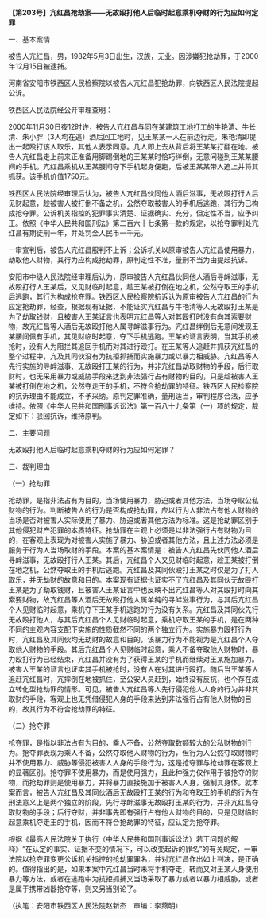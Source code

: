 **【第203号】亢红昌抢劫案——无故殴打他人后临时起意乘机夺财的行为应如何定罪**

一、基本案情

被告人亢红昌，男，1982年5月3日出生，汉族，无业。因涉嫌犯抢劫罪，于2000年12月15日被逮捕。

河南省安阳市铁西区人民检察院以被告人亢红昌犯抢劫罪，向铁西区人民法院提起公诉。

铁西区人民法院经公开审理查明：

2000年11月30日夜12时许，被告人亢红昌与同在某建筑工地打工的牛艳清、牛长清、朱小胖（3人均在逃）酒后回工地时，见王某某一人在前边行走。朱艳清即提出一起殴打该人取乐，其他人表示同意。几人即上去从背后将王某某打翻在地。被告人亢红昌走上前来正准备用脚踢倒地的王某某时恰巧绊倒，无意问碰到王某某腰间的手机。亢红昌乘机从王某腰间夺下手机起身便跑，后被王某某带人追上并将其抓获。该手机价值1750元。

铁西区人民法院经审理后认为，被告人亢红昌伙同他人酒后滋事，无故殴打行人后见财起意，趁被害人被打倒不备之机，公然夺取被害人的手机后逃跑，其行为已构成抢夺罪。公诉机关指控的犯罪事实清楚、证据确实、充分，但定性不当，应予纠正。依照《中华人民共和国刑法》第二百六十七条第一款的规定，以抢夺罪判处亢红昌有期徒刑一年，并处罚金人民币一千元。

一审宣判后，被告人亢红昌服判不上诉；公诉机关以原审被告人亢红昌使用暴力，劫取他人财物，其行为应构成抢劫罪，原判定性不准，量刑不当为由提起抗诉。

安阳市中级人民法院经审理后认为，原审被告人亢红昌伙同他人酒后寻衅滋事，无故殴打行人王某后，又见财临时起意，趁王某被打倒在地之机，公然夺取王的手机后逃跑，其行为构成抢夺罪。铁西区人民检察院抗诉认为原审被告人亢红昌的行为应定抢劫罪，经查，根据现有证据，不能证实亢红昌与牛艳清等人无故殴打王某是为了劫取钱财，且被害人王某证言也表明亢红昌等人对其殴打时没有向其索要财物，故亢红昌等人酒后无故殴打他人属寻衅滋事行为。亢红昌绊倒后无意间发现王某腰间佩有手机，其见财临时起意，夺下手机逃跑。王某的证言表明，当其手机被抢时，没有人为阻拦其追回手机而对其进行殴打。在王某等人追赶并抓获亢红昌的整个过程中，亢及其同伙没有为抗拒抓捕而实施暴力或以暴力相威胁。亢红昌等人先行实施的寻衅滋事、无故殴打王某的行为，并非亢红昌劫取财物的手段，后行取财时，也无采用暴力或威胁手段来达到非法强行占有财物的目的，只是趁被害人王某被打倒在地之机，公然夺走王的手机，不符合抢劫罪的特征。铁西区人民检察院的抗诉理由不能成立，不予采纳。原判定罪准确，量刑适当，审判程序合法，应予维持。依照《中华人民共和国刑事诉讼法》第一百八十九条第（一）项的规定，裁定如下：驳回抗诉，维持原判。

二、主要问题

无故殴打他人后临时起意乘机夺财的行为应如何定罪？

三、裁判理由

（一）抢劫罪

抢劫罪，是指非法占有为目的，当场使用暴力，胁迫或者其他方法，当场夺取公私财物的行为。判断被告人的行为是否构成抢劫罪，应以行为人非法占有他人财物的当场是否对被害人实际使用了暴力、胁迫或者其他方法为标准。这是抢劫罪区别于其他侵犯财产犯罪的本质特征。抢劫罪在主观上必须是以非法强行占有财物为目的，在客观上表现为对被害人实施了暴力、胁迫或者其他方法，且上述方法必须是服务于行为人当场取财的手段。本案的基本案情是：被告人亢红昌先伙同他人酒后寻衅滋事，无故殴打行人王某。其后，亢红昌个人又见财临时起意，趁王某被打倒在地之机，公然夺取王的手机后逃跑。亢红昌及其同伙殴打王某之时仅是为了打人取乐，并无劫财的故意和目的。本案现有证据也证实不了亢红昌及其同伙无故殴打王某是为了劫取钱财，且被害人王某证言中也反映不出亢红昌等人对其殴打时向其索要财物，故亢红昌等人酒后无故殴打他人属单纯的寻衅滋事行为，与其后亢红昌个人见财临时起意，乘机夺下王某手机逃跑的行为没有关系。亢红昌及其同伙先行无故殴打他人，与其后亢红昌个人见财临时起意，乘机夺取王某的手机，是在两种不同的主观内容支配下实施的性质截然不同的两个独立行为。实施暴力殴打行为时，亢红昌及其同伙均无劫财的故意和目的，该暴力行为不能视为是亢红昌个人夺取他人财物的手段。其后亢红昌个人见财临时起意，乘人不备夺取他人财物时，暴力殴打行为已经结束，亢红昌并没有为了获得王某的手机而继续对王某施加暴力。被害人王某的证言也证实其手机被抢时，没有人在对其进行殴打。随后当王某等人追赶亢红昌时，亢摔倒在地被抓住，至公安人员赶到，始终没有反抗，也个存在成立转化型抢劫罪的情形。可见，被告人亢红昌等人先行侵犯他人人身的行为并非其取财的手段，客观上也无凭借侵犯人身的手段来达到非法强行占有他人财物的目的，故其行为不符合抢劫罪的特征。

（二）抢夺罪

抢夺罪，是指以非法占有为目的，乘人不备，公然夺取数额较大的公私财物的行为。抢夺罪表现为乘人不备，公然夺取他人财物的行为，但行为人公然夺取财物时并不使用暴力、威胁等侵犯被害人人身的手段行为，这是抢夺罪与抢劫罪在客观上的显著区别。抢夺罪不使用暴力，而是使用强力，且此种强力仅作用于被抢夺的财物，而抢劫罪则是使用暴力，并将暴力直接施加于被害人人身，强制其身体。就本案而言，被告人亢红昌及其同伙酒后无故殴打王某的行为和夺取王的手机的行为在刑法意义上是两个独立的阶段，先行寻衅滋事无故殴打王某的行为，并非亢红昌夺取财物的手段；后行夺财，并非事先即有强行占有他人财物的目的，只是见财临时起意乘机夺走王的手机，因而不符合抢劫罪的特征，应认定为抢夺罪。

根据《最高人民法院关于执行（中华人民共和国刑事诉讼法）若干问题的解释》“在认定的事实、证据不变的情况下，可以改变起诉的罪名”的有关规定，一审法院以抢夺罪变更公诉机关指控的抢劫罪罪名，并对亢红昌作出如上判决，是正确的。值得指出的是，如果本案中亢红昌当时未将手机夺走，转而又对王某人身使用暴力等方法，或者在逃跑中为抗拒抓捕又当场采取了暴力或者以暴力相威胁，或者是属于携带凶器抢夺等，则又另当别论了。

（执笔：安阳市铁西区人民法院赵新杰　审编：李燕明）
